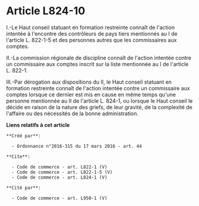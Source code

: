 # Article L824-10

I.-Le Haut conseil statuant en formation restreinte connaît de l'action intentée à l'encontre des contrôleurs de pays tiers
mentionnés au I de l'article L. 822-1-5 et des personnes autres que les commissaires aux comptes. 

II.-La commission régionale de discipline connaît de l'action intentée contre un commissaire aux comptes inscrit sur la liste
mentionnée au I de l'article L. 822-1. 

III.-Par dérogation aux dispositions du II, le Haut conseil statuant en formation restreinte connaît de l'action intentée
contre un commissaire aux comptes lorsque ce dernier est mis en cause en même temps qu'une personne mentionnée au II de
l'article L. 824-1, ou lorsque le Haut conseil le décide en raison de la nature des griefs, de leur gravité, de la complexité
de l'affaire ou des nécessités de la bonne administration.

**Liens relatifs à cet article**

	**Créé par**:

	  - Ordonnance n°2016-315 du 17 mars 2016 - art. 44

	**Cite**:

	  - Code de commerce - art. L822-1 (V)
	  - Code de commerce - art. L822-1-5 (V)
	  - Code de commerce - art. L824-1 (V)

	**Cité par**:

	  - Code de commerce - art. L950-1 (V)
